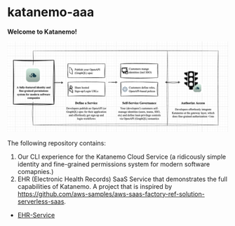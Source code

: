 # katanemo-aaa
<b>Welcome to Katanemo!</b>

<p align="center">
  <img src="https://github.com/katanemo/katanemo-aaa/blob/main/kataneno-how-it-works.png?raw=true" width="750">
</p>


The following repository contains: 

1. Our CLI experience for the Katanemo Cloud Service (a ridicously simple identity and fine-grained permissions system for modern software comapnies.)
2. EHR (Electronic Health Records) SaaS Service that demonstrates the full capabilities of Katanemo. A project that is inspired by https://github.com/aws-samples/aws-saas-factory-ref-solution-serverless-saas.

- [EHR-Service](https://github.com/katanemo/katanemo-aaa/blob/main/samples/ehr-service/README.md)
